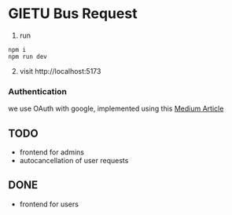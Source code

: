 # GIETU Bus Request

1. run 

```
npm i
npm run dev
```

2. visit http://localhost:5173

### Authentication

we use OAuth with google, implemented using this [Medium Article](https://medium.com/@rahulserver/google-login-with-sveltekit-in-less-than-5min-0cc4681daf38)

## TODO

- frontend for admins
- autocancellation of user requests

## DONE

- frontend for users
